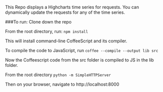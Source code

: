 This Repo displays a Highcharts time series for requests.
You can dynamically update the requests for any of the time series.

###To run:
Clone down the repo

From the root directory, run: 
  `npm install`

This will install command-line CoffeeScript and its compiler. 

To compile the code to JavaScript, run
  `coffee --compile --output lib src`

Now the Coffeescript code from the src folder is compiled to JS in the lib folder.

From the root directory 
  `python -m SimpleHTTPServer`

Then on your browser, navigate to http://localhost:8000